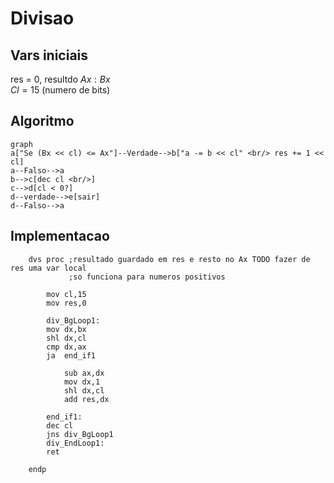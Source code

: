 # Divisao

## Vars iniciais

res = 0, resultdo
$Ax : Bx$  
$Cl = 15$ (numero de bits)


## Algoritmo
```mermaid
graph
a["Se (Bx << cl) <= Ax"]--Verdade-->b["a -= b << cl" <br/> res += 1 << cl]
a--Falso-->a
b-->c[dec cl <br/>]
c-->d[cl < 0?]
d--verdade-->e[sair]
d--Falso-->a

```

## Implementacao

```
	dvs proc ;resultado guardado em res e resto no Ax TODO fazer de res uma var local
             ;so funciona para numeros positivos
             
        mov cl,15
        mov res,0
        
        div_BgLoop1:
        mov dx,bx
        shl dx,cl
        cmp dx,ax
        ja  end_if1
            
            sub ax,dx
            mov dx,1
            shl dx,cl
            add res,dx
         
        end_if1:
        dec cl
        jns div_BgLoop1
        div_EndLoop1:
        ret
        
    endp

```